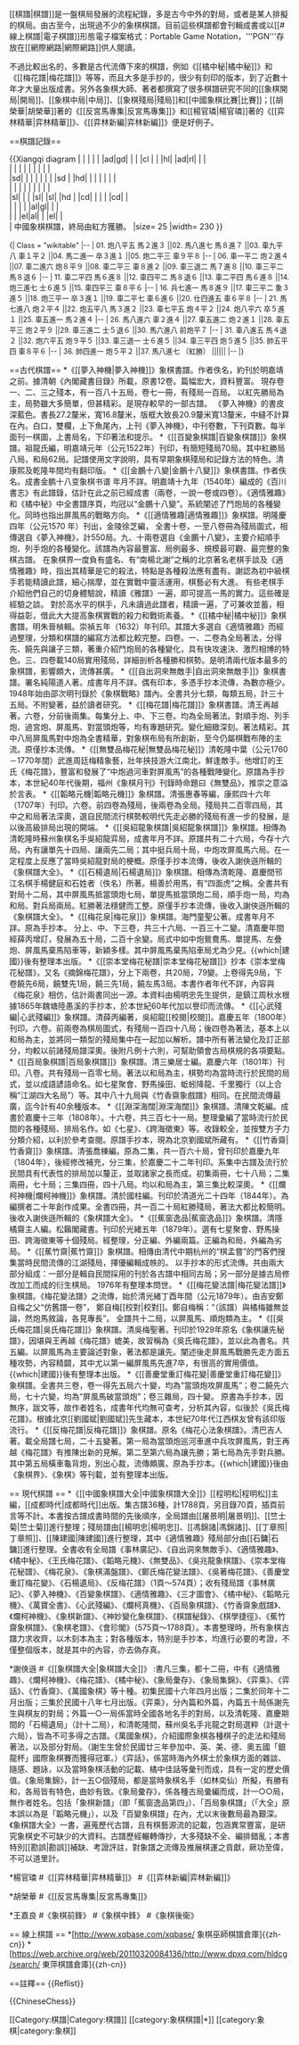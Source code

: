 [[棋譜|棋譜]]是一盤棋局發展的流程紀錄，多是古今中外的對局，或者是某人排擬的棋局。由古至今，出現過不少的象棋棋譜。目前這些棋譜都會刊輯成書或以[[#線上棋譜|電子棋譜]]形態<ref>電子檔案格式：Portable Game Notation，'''PGN'''</ref>存放在[[網際網路|網際網路]]供人閱讀。

不過比較出名的，多數是古代流傳下來的棋譜，例如《[[橘中秘|橘中秘]]》和《[[梅花譜|梅花譜]]》等等，而且大多是手抄的，很少有刻印的版本，到了近數十年才大量出版成書。另外各象棋大師、著者都撰寫了很多棋譜研究不同的[[象棋開局|開局]]、[[象棋中局|中局]]、[[象棋殘局|殘局]]和[[中國象棋比賽|比賽]]；[[胡榮華|胡榮華]]著的《[[反宮馬專集|反宮馬專集]]》和[[楊官璘|楊官璘]]著的《[[弈林精華|弈林精華]]》、《[[弈林新編|弈林新編]]》便是好例子。

==棋譜記錄==
<!--[[File:Chinese_chess.JPG|thumb]]-->
{{Xiangqi diagram
| 
| 
 |  |  |  |ad|gd|  |  |  |cl
 |  |  |hl|  |ad|rl|  |  |  
 |  |  |  |  |  |  |  |  |  
 |sd|  |  |  |  |  |  |  |sd
 |  |hd|  |  |  |  |  |  |  
 |  |  |  |  |  |  |  |  |  
 |sl|  |  |  |sl|  |sl|  |hd
 |  |cd|  |  |  |  |cd|  |  
 |  |  |  |  |al|gl|  |  |  
 |  |  |el|al|  |  |el|  |  
| 中國象棋棋譜，終局由紅方獲勝。
|size= 25
|width= 230
}}
<div style="font-size: 90%;">
{| Class = "wikitable"
|--
| 01. 炮八平五 馬２進３
||02. 馬八進七 馬８進７
||03. 車九平八 車１平２
||04. 馬二進一 卒３進１
||05. 炮二平三 車９平８
|--
| 06. 車一平二 炮２進４
||07. 車二進六 炮８平９
||08. 車二平三 車８進２
||09. 車三退二 馬７進８
||10. 車三平二 馬８退６
|--
| 11. 車二平四 馬６進８
||12. 車四平二 馬８退６
||13. 車二平四 馬６進８
||14. 炮三進七 士６進５
||15. 車四平三 車８平６
|--
| 16. 兵七進一 馬８進９
||17. 車三平二 象３進５
||18. 炮三平一 卒３進１
||19. 車二平七 車６進６
||20. 仕四進五 車６平８
|--
| 21. 馬七進八 炮２平４
||22. 炮五平八 馬３進２
||23. 車七平五 炮４平２
||24. 炮八平六 卒５進１
||25. 車五進一 馬２進４
|--
| 26. 馬八進六 車２進４
||27. 車五進二 炮２進１
||28. 車五平三 炮２平９
||29. 車三進二 士５退６
||30. 馬六進八 前炮平７
|--
| 31. 車八進五 馬４退２
||32. 炮六平五 炮９平５
||33. 車三退一 士６進５
||34. 車三平四 炮５進５
||35. 帥五平四 車８平６
|--
| 36. 帥四進一 炮５平２
||37. 馬八進七 （紅勝）
||||||
|--
|}
</div>

==古代棋譜==
*《[[夢入神機|夢入神機]]》象棋書譜。作者佚名，約刊於明嘉靖之前。據清朝《內閣藏書目錄》所載，原書12卷。篇幅宏大，資料豐富。 現存卷一、二、三之殘本，有一百八十五局，卷七一冊，有殘局一百局。 以紅先勝局為主，局勢雖大多簡單，但甚精彩。是現存較早的一部古譜。 《夢入神機》的書皮深藍色。書長27.2釐米，寬16.8釐米，版框大致長20.9釐米寬13釐米，中縫不計算在內。白口，雙欄，上下魚尾內，上刊《夢入神機》，中刊卷數，下刊頁數。每半面刊一棋圖，上書局名，下印著法和提示。
*《[[百變象棋譜|百變象棋譜]]》象棋譜。祖龍氏編，明嘉靖元年（公元1522年）刊印，有簡短殘局70局。其中紅勝局八局，和局62局。記譜使用文字說明，具有早期象棋殘局和記錄方法的特色。清康熙及乾隆年間均有翻印版。
*《[[金鵬十八變|金鵬十八變]]》象棋書譜。作者佚名。成書金鹏十八变象棋书谱
年月不詳。明嘉靖十九年（1540年）編成的《百川書志》有此譜錄，估計在此之前已經成書（兩卷，一說一卷或四卷）。《適情雅趣》和《橘中秘》中全書譜序頁，均冠以“金鵬十八變”。系統闡述了鬥炮局的各種變化。同時也指出屏風馬的戰略方向。
*《[[適情雅趣|適情雅趣]]》象棋譜。明隆慶四年（公元1570 年）刊出，金陵徐芝編， 全書十卷，一至八卷冊為殘局圖式，相傳選自《夢入神機》，計550局。九、十兩卷選自《金鵬十八變》，主要介紹順手炮、列手炮的各種變化。該譜為內容最豐富、局例最多、規模最可觀、最完整的象棋古譜。 在象棋界一度負有盛名、有“南楊北謝”之稱的北京著名老棋手談及《適情雅趣》時，指出其精華是它的殺法，特點是各種殺法應有盡有。謝認為初中級棋手若能精讀此譜，細心揣摩，並在實戰中靈活運用，棋藝必有大進。 有些老棋手介紹他們自己的切身體驗說，精讀《雅譜》一遍，即可提高一馬的實力。這些確是經驗之談。 對於高水平的棋手，凡未讀過此譜者，精讀一遍，了可兼收並蓄，相得益彰，借此大大提高象棋實戰的殺力和戰術素養。 
*《[[橘中秘|橘中秘]]》象棋書譜。明朱晉楨輯。崇禎五年（1632）年刊印。其譜大多選自《適情雅趣》而經過整理，分類和棋譜的編寫方法都比較完整。四卷。一、二卷為全局著法，分得先、饒先與讓子三類，著重介紹鬥炮局的各種變化，具有快攻速決、激烈相博的特色。三、四卷載140局實用殘局，詳細剖析各種勝和棋勢。是明清兩代版本最多的象棋譜，影響頗大，流傳甚廣。
*《[[自出洞來無敵手|自出洞來無敵手]]》象棋書譜。署名純陽道人著。成書年月不詳。偶有印本，多憑手抄本流傳，為數亦極少。1948年始由邵次明刊錄於《象棋戰略》譜內。全書共分七類，每類五局，計三十五局。不附變著，益於讀者研究。
*《[[梅花譜|梅花譜]]》象棋書譜。清王再越著。六卷，分前後兩集。每集分上、中、下三卷。均為全局著法。對順手炮、列手炮、過宮炮、屏風馬、對當頭炮等，均有專題研究。變化細緻深刻。著法精彩。其中八局屏風馬對中炮為全書精華，對象棋布局有所創新，至今仍屬棋戰布陣的主流。原僅抄本流傳。
*《[[無雙品梅花秘|無雙品梅花秘]]》清乾隆中葉（公元1760－1770年間）武進周廷梅精象藝，壯年挾技游大江南北，鮮逢敵手。他增訂的王氏《梅花譜》，豐富和發展了“中炮過河車對屏風馬”的各種戰陣變化。原譜為手抄本，本世紀40年代後期，福州《象棋月刊》刊錄時命題曰《無雙品》，推崇之意溢於言表。
*《[[韜略元機|韜略元機]]》象棋譜。清張惠春等編，康熙四十六年（1707年）刊印。六卷。前四卷為殘局，後兩卷為全局。殘局共二百零四局，其中之和局著法深奧，選自民間流行棋勢較明代先走必勝的殘局有進一步的發展，是以後高級排局出現的開端。
*《[[吳紹龍象棋譜|吳紹龍象棋譜]]》象棋譜。相傳為清乾隆時蘇州象棋名手吳紹龍弈局，成書年月不詳。原譜共有二十六局，今存十六局。內有讓單先十四局、讓兩先二局；其中挺兵局十局，中炮攻屏風馬六局。在一定程度上反應了當時吳紹龍對局的梗概。原僅手抄本流傳，後收入謝俠遜所輯的《象棋譜大全》。
*《[[石楊遺局|石楊遺局]]》象棋譜。相傳為清乾隆、嘉慶間邗江名棋手楊健庭和石姓者（佚名）所著。楊善於用馬，有“四面虎”之稱。全書共有對局十二局，其中屏風馬抵當頭炮七局，單提馬抵當頭炮二局，順手炮一局，均為和局。對兵局兩局。紅勝著法穩健而工整。原僅手抄本流傳，後收入謝俠遜所輯的《象棋譜大全》。
*《[[梅花泉|梅花泉]]》象棋譜。海門童聖公著。成書年月不詳。原為手抄本。 分上、中、下三卷，共三十六局、一百三十二變。清嘉慶年間經薛丙增訂，發展為五十局，二百十余變。局式中如中炮鴛鴦馬、單提馬、左疊炮、屏風馬棄馬陷車等，新穎多樣。其中屏風馬棄馬陷車局尤為少見。{{which|建國}}後有整理本出版。
*《[[崇本堂梅花秘譜|崇本堂梅花秘譜]]》抄本《崇本堂梅花秘譜》，又名《摘錦梅花譜》，分上下兩卷，共20局，79變。上卷得先9局，下卷饒先6局，饒雙先1局，饒三先1局，饒左馬3局。本書作者年代不詳，內容與《梅花泉》相仿，估計兩書同出一源。本資料由楊明忠先生提供，是鎮江周秋水根據1865年魏塘陸愚溪的手抄本，於本世紀60年代加以譽印而流傳。 
*《[[心武殘編|心武殘編]]》象棋譜。清薛丙編著，吳紹龍[[校閱|校閱]]。嘉慶五年（1800年）刊印。六卷。前兩卷為棋局圖式，有殘局一百四十八局；後四卷為著法，基本上以和局為主，並將同一類型的殘局集中在一起加以解析。譜中所有著法變化及訂正部分，均較以前諸殘局譜深奧。後附凡例十六則，可幫助領會古局棋規的各項要點。
*《[[百局象棋譜|百局象棋譜]]》象棋譜。清三樂居士編。嘉慶六年（1801年）刊印。八卷。共有殘局一百零七局。著法以和局為主，棋勢均為當時流行於民間的局式，並以成語諺語命名。如七星聚會、野馬操田、蚯蚓降龍、千里獨行（以上合稱“江湖四大名局”）等。其中八十九局與《竹香齋象戲譜》相同。在民間流傳最廣，迄今計有40余種版本。
*《[[淵深海闊|淵深海闊]]》象棋譜。清陳文乾編。成書於嘉慶十三年（1808年）。十六卷，共三百七十一局。整理彙編了當時流行於民間的各種殘局、排局名作。如《七星》、《跨海徵東》等。收錄較全，並按雙方子力分類介紹，以利於參考查閱。原譜手抄本，現為北京劉國斌所藏有。
*《[[竹香齋|竹香齋]]》象棋譜。清張喬棟編。原為二集，共一百六十局，曾刊印於嘉慶九年（1804年），後經修改補充，分三集，於嘉慶二十二年刊印。系集中古譜及流行於民間具有代表性的排局加以釐正，並取諸家之長而成。初集兩冊，七十八局；二集兩冊，七十局；三集四冊，四十八局。均以和局為主，第三集比較深奧。
*《[[爛柯神機|爛柯神機]]》象棋譜。清於國柱編。刊印於清道光二十四年（1844年）。為編撰者二十年創作成果。全書四冊，共一百二十局紅勝殘局，著法大都比較簡明。後收入謝俠遜所輯的《象棋譜大全》。
*《[[蕉窗逸品|蕉窗逸品]]》象棋譜。清隱橘齋主人編。松籟閣藏書。刊印於光緒五年（1879年）。選有七星聚會、野馬操田、跨海徵東等十個殘局。經整理，分正編、外編兩篇。正編為和局，外編為劣局。
*《[[蕉竹齋|蕉竹齋]]》象棋譜。相傳由清代中期杭州的“棋孟嘗”的門客們搜集當時民間流傳的江湖殘局，擇優編輯成帙的。 以手抄本的形式流傳。共由兩大部分組成：一部分是輯自民間採用的刊於各古譜中相同古局；另一部分是據古局修改加工而成的衍生棋局。 1976年有整理本問世。
*《[[梅花變法譜|梅花變法譜]]》象棋譜。《梅花變法譜》之流傳，始於清光緒丁酉年間（公元1879年）。由吉安鄭自梅之父“仿舊譜一卷”， 鄭自梅[[校對|校對]]。鄭自梅稱：“（該譜）與橘梅雖無並論，然炮馬敘論，各見專長”。 全譜共十二局，以屏風馬、順炮類為主。
*《[[吳氏梅花譜|吳氏梅花譜]]》象棋譜。清吳梅聖著。刊印於1929年原名《象棋讓先秘譜》，因堪與王再越《梅花譜》媲美，故習稱為《吳氏梅花譜》，並以此為書名。共五編。以屏風馬為主要論述對象，著法都是讓先。闡述後走屏風馬戰勝先走方面五種攻勢，內容精闢，其中尤以第一編屏風馬先進7卒，有很高的實用價值。{{which|建國}}後有整理本出版。
*《[[善慶堂重訂梅花變|善慶堂重訂梅花變]]》象棋譜。全書共三卷，卷一得先五局六十變，均為“當頭炮攻屏風馬”；卷二饒先六局，七十六變，均為“屏風馬破當頭炮”；卷三雜局，四十變。 原書為手抄本，因無序，跋文等，故作者姓名，成書年代均無可查考，分析其內容，似後於《吳氏梅花譜》。根據北京[[劉國斌|劉國斌]]先生藏本，本世紀70年代江西棋友曾有該印版流行。
*《[[反梅花譜|反梅花譜]]》象棋譜。原名《梅花心法象棋譜》。清巴吉人著。載全局譜七局，二十五變著。第一局為當頭炮巡河車進中兵攻屏風馬，對王再越《梅花譜》有推陳出新的見解。第二至第六局為讓先勝；第七局為先手對兵勝。其中第五局橫車龜背炮，別出心裁，流傳頗廣。原為手抄本。{{which|建國}}後由《象棋界》、《象棋》等刊載，並有整理本出版。

== 現代棋譜 ==
*《[[中國象棋譜大全|中國象棋譜大全]]》[[程明松|程明松]]主編，[[成都時代|成都時代]]出版。集古譜36種，計1788頁，另目錄70頁，插頁前言等不計。本書按古譜成書時間的先後順序，全局譜由[[屠景明|屠景明]]、[[竺士菊|竺士菊]]進行整理；殘局譜由[[楊明忠|楊明忠]]、[[馮錦諸|馮錦諸]]、[[丁章照|丁章照]]、[[陳建國|陳建國]]進行整理，其中《適情雅趣》殘局部分由[[石鏞|石鏞]]進行整理。全書收有全局譜《事林廣記》、《自出洞來無敵手》、《適情雅趣》、《橘中秘》、《王氏梅花譜》、《韜略元機》、《無雙品》、《吳兆龍象棋譜》、《崇本堂梅花秘譜》、《梅花泉》、《象棋滿盤譜》、《鄭氏梅花變法譜》、《吳著梅花譜》、《善慶堂重訂梅花變》、《石楊遺局》、《反梅花譜》（1頁～574頁）；收有殘局譜《事林廣記》、《夢入神機》、《百變象棋譜》、《適情雅趣》、《三才圖會》、《橘中秘》、《韜略元機》、《萬寶全書》、《心武殘編》、《爛柯真機》、《百局象棋譜》、《竹香齋象戲譜》、《爛柯神機》、《象棋新譜》、《神妙變化象棋譜》、《棋譜秘錄》、《棋學捷徑》、《蕉竹齋象棋譜》、《象棋老譜》、《會珍閣》（575頁～1788頁）。本書整理時，所有象棋古譜力求收齊，以木刻本為主；對各種版本，特別是手抄本，均進行必要的考證，不僅整個版本，就是其中的內容，亦去偽存真。

*謝俠遜
#《[[象棋譜大全|象棋譜大全]]》
:書凡三集，都十二冊，中有《適情雅趣》、《爛柯神機》、《梅花譜》、《橘中秘》、《象局彙存》、《象局集錦》、《弈乘》、《弈話》、《竹香齋》、《萬國象棋》等十種。初集民國十六年四月出版；二集於同年十二月出版；三集於民國十八年七月出版。《弈乘》，分內篇和外篇，內篇五十局係謝先生與棋友的對局；外篇一○一局係當時全國各地名手的對局，以及清乾隆、嘉慶期間的「石楊遺局」（計十二局），和清乾隆間，蘇州吳名手兆龍之對局選粹（計選十六局），皆為不可多得之古譜。《萬國象棋》，介紹國際象棋各種棋子的走法和殘局著法，以及部分對局。（謝生生曾於民國廿三年參加中、英、美、德、奧五國「銀龍杯」國際象棋賽而獲得冠軍。）《弈話》，係當時海內外棋士於象棋方面的雜談、隨感、題詠，以及當時象棋活動的記載、橘中佳話等彙刊而成，具有一定的歷史價值。《象局集錦》，計一五○個殘局，都是當時象棋名手（如林奕仙）所擬，有勝有和，各局皆有特色，曲妙有致。《象局彙存》，係各種古局彙編而成，計一○○局，無作者姓名。包括「象棋新譜」（即「蕉窗逸品第四」）、「百局象棋譜」（「大全」原本誤以為是「韜略元機」），以及「百變象棋譜」在內，尤以末後數局最為艱深。《象棋譜大全》一書，遍蒐歷代古譜，且有棋藝源流的記載，包涵異常豐富，是研究象棋史不可缺少的大資料。古譜歷經輾轉傳抄，大多殘缺不全、編排錯亂；本書特別[[勘誤|勘誤]]補缺、考證評註，對象譜之流傳及推展棋運之貢獻，厥功至偉，不可以道里計。

*楊官璘
#《[[弈林精華|弈林精華]]》
#《[[弈林新編|弈林新編]]》

*胡榮華
#《[[反宮馬專集|反宮馬專集]]》

*王嘉良
#《象棋前鋒》
#《象棋中鋒》
#《象棋後衞》

== 線上棋譜 ==
*[http://www.xqbase.com/xqbase/ 象棋巫師棋譜倉庫]{{zh-cn}}
*[https://web.archive.org/web/20110320084136/http://www.dpxq.com/hldcg/search/ 東萍棋譜倉庫]{{zh-cn}}

==註釋==
{{Reflist}}

{{ChineseChess}}

[[Category:棋譜|Category:棋譜]]
[[category:象棋棋譜|*]]
[[category:象棋|category:象棋]]